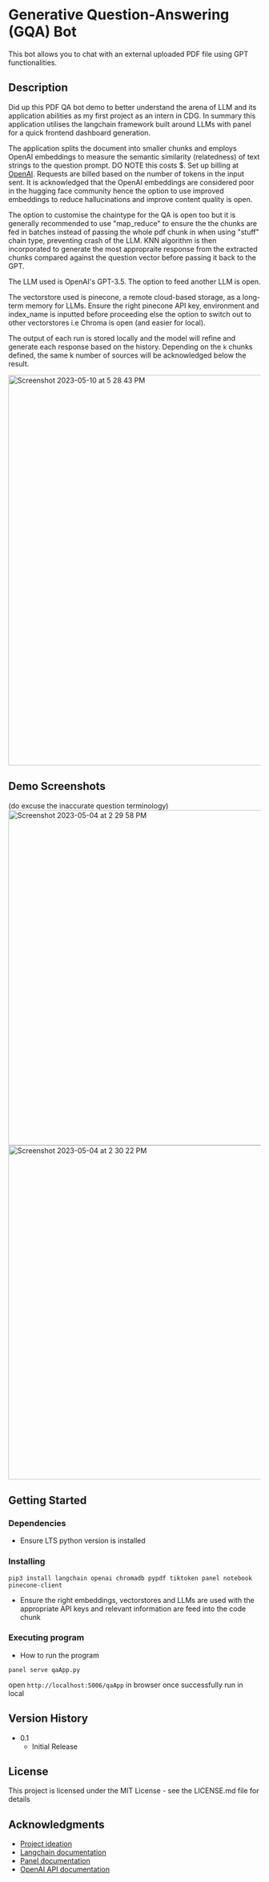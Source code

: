 # Generative Question-Answering (GQA) Bot

This bot allows you to chat with an external uploaded PDF file using GPT functionalities.

## Description
Did up this PDF QA bot demo to better understand the arena of LLM and its application abilities as my first project as an intern in CDG. In summary this application utilises the langchain framework built around LLMs with panel for a quick frontend dashboard generation.

The application splits the document into smaller chunks and employs OpenAI embeddings to measure the semantic similarity (relatedness) of text strings to the question prompt. DO NOTE this costs $. Set up billing at [OpenAI](https://platform.openai.com/account). Requests are billed based on the number of tokens in the input sent. It is acknowledged that the OpenAI embeddings are considered poor in the hugging face community hence the option to use improved embeddings to reduce hallucinations and improve content quality is open.

The option to customise the chaintype for the QA is open too but it is generally recommended to use "map_reduce" to ensure the the chunks are fed in batches instead of passing the whole pdf chunk in when using "stuff" chain type, preventing crash of the LLM. KNN algorithm is then incorporated to generate the most appropraite response from the extracted chunks compared against the question vector before passing it back to the GPT.

The LLM used is OpenAI's GPT-3.5. The option to feed another LLM is open.

The vectorstore used is pinecone, a remote cloud-based storage, as a long-term memory for LLMs. Ensure the right pinecone API key, environment and index_name is inputted before proceeding else the option to switch out to other vectorstores i.e Chroma is open (and easier for local).

The output of each run is stored locally and the model will refine and generate each response based on the history. Depending on the `k` chunks defined, the same k number of sources will be acknowledged below the result.

<img width="779" alt="Screenshot 2023-05-10 at 5 28 43 PM" src="https://github.com/joshuagohez/Generative-Question-Answering/assets/96434745/806db7ba-d690-416e-9352-dd2b57a676f1">

## Demo Screenshots

(do excuse the inaccurate question terminology)
<img width="669" alt="Screenshot 2023-05-04 at 2 29 58 PM" src="https://user-images.githubusercontent.com/96434745/236127424-30805ed3-9cd4-4563-9f38-a583b5c13d71.png">
<img width="667" alt="Screenshot 2023-05-04 at 2 30 22 PM" src="https://user-images.githubusercontent.com/96434745/236127430-8859043e-96c0-4d84-a2ab-7ff3b77c84cf.png">

## Getting Started

### Dependencies

* Ensure LTS python version is installed

### Installing

`pip3 install langchain openai chromadb pypdf tiktoken panel notebook pinecone-client`
* Ensure the right embeddings, vectorstores and LLMs are used with the appropriate API keys and relevant information are feed into the code chunk

### Executing program

* How to run the program
```
panel serve qaApp.py
```
open `http://localhost:5006/qaApp` in browser once successfully run in local

## Version History

* 0.1
    * Initial Release

## License

This project is licensed under the MIT License - see the LICENSE.md file for details

## Acknowledgments

* [Project ideation](https://www.youtube.com/watch?v=DXmiJKrQIvg&t=620s)
* [Langchain documentation](https://python.langchain.com/en/latest/index.html)
* [Panel documentation](https://panel.holoviz.org/)
* [OpenAI API documentation](https://platform.openai.com/docs/introduction)
